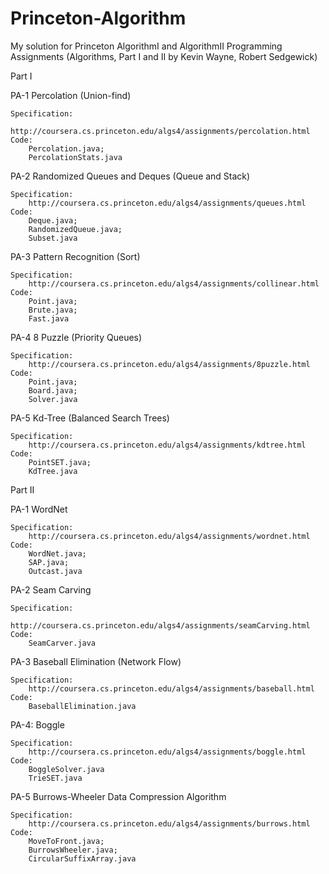 # Princeton-Algorithm
My solution for Princeton AlgorithmI and AlgorithmII
Programming Assignments (Algorithms, Part I and II by Kevin Wayne, Robert Sedgewick)

Part I

PA-1 Percolation (Union-find)

    Specification: 
        http://coursera.cs.princeton.edu/algs4/assignments/percolation.html
    Code:
        Percolation.java;
        PercolationStats.java
PA-2 Randomized Queues and Deques (Queue and Stack)

    Specification:
        http://coursera.cs.princeton.edu/algs4/assignments/queues.html
    Code:
        Deque.java;
        RandomizedQueue.java;
        Subset.java
PA-3 Pattern Recognition (Sort)

    Specification:
        http://coursera.cs.princeton.edu/algs4/assignments/collinear.html
    Code:
        Point.java;
        Brute.java;
        Fast.java
PA-4 8 Puzzle (Priority Queues)

    Specification:
        http://coursera.cs.princeton.edu/algs4/assignments/8puzzle.html
    Code:
        Point.java;
        Board.java;
        Solver.java
PA-5 Kd-Tree (Balanced Search Trees)

    Specification:
        http://coursera.cs.princeton.edu/algs4/assignments/kdtree.html
    Code:
        PointSET.java;
        KdTree.java
Part II

PA-1 WordNet

    Specification: 
        http://coursera.cs.princeton.edu/algs4/assignments/wordnet.html
    Code:
        WordNet.java;
        SAP.java;
        Outcast.java
PA-2 Seam Carving

    Specification: 
        http://coursera.cs.princeton.edu/algs4/assignments/seamCarving.html
    Code:
        SeamCarver.java
PA-3 Baseball Elimination (Network Flow)

    Specification: 
        http://coursera.cs.princeton.edu/algs4/assignments/baseball.html
    Code:
        BaseballElimination.java
PA-4: Boggle

    Specification:
        http://coursera.cs.princeton.edu/algs4/assignments/boggle.html
    Code:
    	BoggleSolver.java
    	TrieSET.java
PA-5 Burrows-Wheeler Data Compression Algorithm

    Specification: 
        http://coursera.cs.princeton.edu/algs4/assignments/burrows.html
    Code:
        MoveToFront.java;
        BurrowsWheeler.java;
        CircularSuffixArray.java
